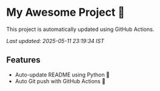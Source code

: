 # My Awesome Project 🚀

This project is automatically updated using GitHub Actions.

_Last updated: 2025-05-11 23:19:34 IST_

## Features
- Auto-update README using Python 🐍
- Auto Git push with GitHub Actions 🤖
